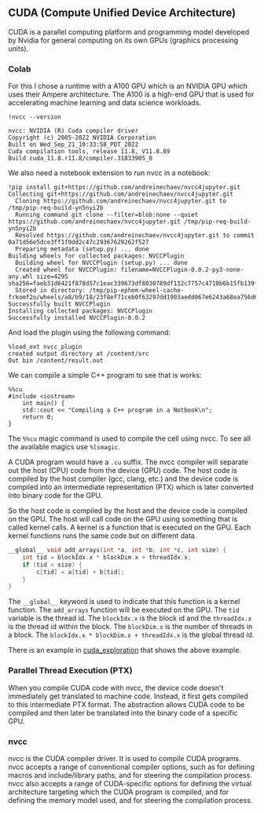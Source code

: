 ## CUDA (Compute Unified Device Architecture)
CUDA is a parallel computing platform and programming model developed by Nvidia
for general computing on its own GPUs (graphics processing units).

### Colab
For this I chose a runtime with a A100 GPU which is an NVIDIA GPU which uses
their Ampere architecture. The A100 is a high-end GPU that is used for
accelerating machine learning and data science workloads.
```
!nvcc --version

nvcc: NVIDIA (R) Cuda compiler driver
Copyright (c) 2005-2022 NVIDIA Corporation
Built on Wed_Sep_21_10:33:58_PDT_2022
Cuda compilation tools, release 11.8, V11.8.89
Build cuda_11.8.r11.8/compiler.31833905_0
```

We also need a notebook extension to run nvcc in a notebook:
```
!pip install git+https://github.com/andreinechaev/nvcc4jupyter.git
Collecting git+https://github.com/andreinechaev/nvcc4jupyter.git
  Cloning https://github.com/andreinechaev/nvcc4jupyter.git to /tmp/pip-req-build-yn5nyi2b
  Running command git clone --filter=blob:none --quiet https://github.com/andreinechaev/nvcc4jupyter.git /tmp/pip-req-build-yn5nyi2b
  Resolved https://github.com/andreinechaev/nvcc4jupyter.git to commit 0a71d56e5dce3ff1f0dd2c47c29367629262f527
  Preparing metadata (setup.py) ... done
Building wheels for collected packages: NVCCPlugin
  Building wheel for NVCCPlugin (setup.py) ... done
  Created wheel for NVCCPlugin: filename=NVCCPlugin-0.0.2-py3-none-any.whl size=4295 sha256=faeb31d6421f878d57c1eac339673df8030789df132c7757c4710b6b15fb139f
  Stored in directory: /tmp/pip-ephem-wheel-cache-frkomf2o/wheels/a8/b9/18/23f8ef71ceb0f63297dd1903aedd067e6243a68ea756d6feea
Successfully built NVCCPlugin
Installing collected packages: NVCCPlugin
Successfully installed NVCCPlugin-0.0.2
```
And load the plugin using the following command:
```
%load_ext nvcc_plugin
created output directory at /content/src
Out bin /content/result.out
```

We can compile a simple C++ program to see that is works:
```
%%cu
#include <iostream>
    int main() {
    std::cout << "Compiling a C++ program in a Notbook\n";
    return 0;
}
```
The `%%cu` magic command is used to compile the cell using nvcc. To see all
the available magics use `%lsmagic`.

A CUDA program would have a `.cu` suffix. The nvcc compiler will separate out
the host (CPU) code from the device (GPU) code. The host code is compiled by
the host compiler (gcc, clang, etc.) and the device code is compiled into an
intermediate representation (PTX) which is later converted into binary code
for the GPU.

So the host code is compiled by the host and the device code is compiled on
the GPU. The host will call code on the GPU using something that is called
kernel calls. A kernel is a function that is executed on the GPU.
Each kernel functions runs the same code but on different data.

```c++
__global__ void add_arrays(int *a, int *b, int *c, int size) {
    int tid = blockIdx.x * blockDim.x + threadIdx.x;
    if (tid < size) {
        c[tid] = a[tid] + b[tid];
    }
}
```
The `__global__` keyword is used to indicate that this function is a kernel
function. The `add_arrays` function will be executed on the GPU. The `tid`
variable is the thread id. The `blockIdx.x` is the block id and the
`threadIdx.x` is the thread id within the block. The `blockDim.x` is the
number of threads in a block. The `blockIdx.x * blockDim.x + threadIdx.x`
is the global thread id.

There is an example in [cuda_exploration](../cuda/cuda_exploration.cu) that
shows the above example.

### Parallel Thread Execution (PTX)
When you compile CUDA code with nvcc, the device code doesn't immediately get
translated to machine code. Instead, it first gets compiled to this intermediate
PTX format. The abstraction allows CUDA code to be compiled and then later
be translated into the binary code of a specific GPU.

### nvcc
nvcc is the CUDA compiler driver. It is used to compile CUDA programs. nvcc
accepts a range of conventional compiler options, such as for defining macros
and include/library paths, and for steering the compilation process. nvcc also
accepts a range of CUDA-specific options for defining the virtual architecture
targeting which the CUDA program is compiled, and for defining the memory model
used, and for steering the compilation process.
